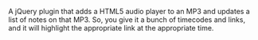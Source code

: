 A jQuery plugin that adds a HTML5 audio player to an MP3 and updates a list of notes on that MP3. So, you give it a bunch of timecodes and links, and it will highlight the appropriate link at the appropriate time.
